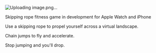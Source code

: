 

![Uploading image.png…]()

Skipping rope fitness game in development for Apple Watch and iPhone

Use a skipping rope to propel yourself  across a virtual landscape. 

Chain jumps to fly and accelerate.

Stop jumping and you'll drop.
